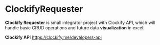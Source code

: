 # ClockifyRequester

**Clockify Requester** is small integrator project with Clockify API, which will handle basic CRUD operations and future data **visualization** in excel.

**Clockify API**
https://clockify.me/developers-api
